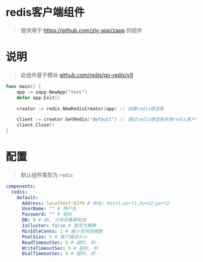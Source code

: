 
# redis客户端组件

> 提供用于 https://github.com/zly-app/zapp 的组件

# 说明

> 此组件基于模块 [github.com/redis/go-redis/v9](https://github.com/go-redis/redis)

```go
func main() {
    app := zapp.NewApp("test")
    defer app.Exit()

    creator := redis.NewRedisCreator(app) // 创建redis建造者

    client := creator.GetRedis("default") // 通过redis建造者获取redis客户端
    client.Close()
}
```

# 配置

> 默认组件类型为 `redis`

```yaml
components:
  redis:
    default:
      Address: localhost:6379 # 地址: host1:port1,host2:port2
      UserName: "" # 用户名                     
      Password: "" # 密码
      DB: 0 # db, 只有非集群有效
      IsCluster: false # 是否为集群
      MinIdleConns: 2 # 最小空闲连接数
      PoolSize: 5 # 客户端池大小
      ReadTimeoutSec: 5 # 超时, 秒
      WriteTimeoutSec: 5 # 超时, 秒
      DialTimeoutSec: 5 # 超时, 秒
```
